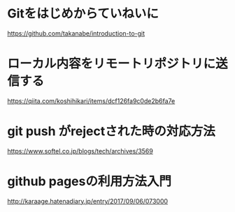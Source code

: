 # Gitをはじめからていねいに
https://github.com/takanabe/introduction-to-git

# ローカル内容をリモートリポジトリに送信する
https://qiita.com/koshihikari/items/dcf126fa9c0de2b6fa7e

# git push がrejectされた時の対応方法
https://www.softel.co.jp/blogs/tech/archives/3569

# github pagesの利用方法入門
http://karaage.hatenadiary.jp/entry/2017/09/06/073000